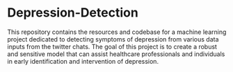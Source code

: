 # Depression-Detection

This repository contains the resources and codebase for a machine learning project dedicated to detecting symptoms of depression from various data inputs from the twitter chats. The goal of this project is to create a robust and sensitive model that can assist healthcare professionals and individuals in early identification and intervention of depression.


